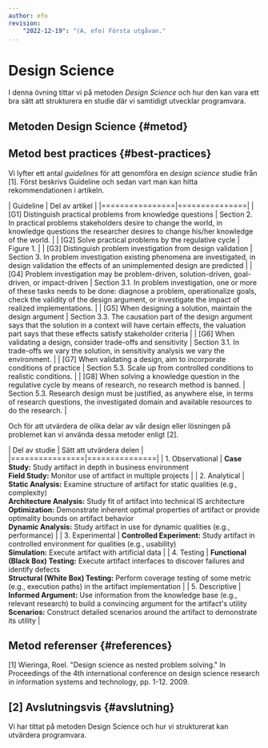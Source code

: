 ```yaml
---
author: efo
revision:
    "2022-12-19": "(A, efo) Första utgåvan."
...
```

Design Science
==================================

I denna övning tittar vi på metoden _Design Science_ och hur den kan vara ett bra sätt att strukturera en studie där vi samtidigt utvecklar programvara.



<!--more-->



Metoden Design Science {#metod}
--------------------------------------




Metod best practices {#best-practices}
--------------------------------------

Vi lyfter ett antal _guidelines_ för att genomföra en _design science_ studie från [1]. Först beskrivs Guideline och sedan vart man kan hitta rekommendationen i artikeln.


| Guideline | Del av artikel |
|================|===============|
| [G1] Distinguish practical problems from knowledge questions | Section 2. In practical problems stakeholders desire to change the world, in knowledge questions the researcher desires to change his/her knowledge of the world. |
| [G2] Solve practical problems by the regulative cycle | Figure 1. |
| [G3] Distinguish problem investigation from design validation | Section 3. In problem investigation existing phenomena are investigated, in design validation the effects of an unimplemented design are predicted |
| [G4] Problem investigation may be problem-driven, solution-driven, goal-driven, or impact-driven | Section 3.1. In problem investigation, one or more of these tasks needs to be done: diagnose a problem, operationalize goals, check the validity of the design argument, or investigate the impact of realized implementations. |
| [G5] When designing a solution, maintain the design argument | Section 3.3. The causation part of the design argument says that the solution in a context will have certain effects, the valuation part says that these effects satisfy stakeholder criteria |
| [G6] When validating a design, consider trade-offs and sensitivity | Section 3.1. In trade-offs we vary the solution, in sensitivity analysis we vary the environment. |
| [G7] When validating a design, aim to incorporate conditions of practice | Section 5.3. Scale up from controlled conditions to realistic conditions. |
| [G8] When solving a knowledge question in the regulative cycle by means of research, no research method is banned. | Section 5.3. Research design must be justified, as anywhere else, in terms of research questions, the investigated domain and available resources to do the research. |



Och för att utvärdera de olika delar av vår design eller lösningen på problemet kan vi använda dessa metoder enligt [2].


| Del av studie | Sätt att utvärdera delen |
|================|===============|
| 1. Observational | **Case Study:** Study artifact in depth in business environment<br>**Field Study:** Monitor use of artifact in multiple projects |
| 2. Analytical | **Static Analysis:** Examine structure of artifact for static qualities (e.g., complexity)<br>**Architecture Analysis:** Study fit of artifact into technical IS architecture<br>**Optimization:** Demonstrate inherent optimal properties of artifact or provide optimality bounds on artifact behavior<br>**Dynamic Analysis:** Study artifact in use for dynamic qualities (e.g., performance) |
| 3. Experimental | **Controlled Experiment:** Study artifact in controlled environment for qualities (e.g., usability)<br>**Simulation:** Execute artifact with artificial data |
| 4. Testing | **Functional (Black Box) Testing:** Execute artifact interfaces to discover failures and identify defects<br>**Structural (White Box) Testing:** Perform coverage testing of some metric (e.g., execution paths) in the artifact implementation |
| 5. Descriptive | **Informed Argument:** Use information from the knowledge base (e.g., relevant research) to build a convincing argument for the artifact's utility<br>**Scenarios:** Construct detailed scenarios around the artifact to demonstrate its utility |



Metod referenser {#references}
--------------------------------------

[1] Wieringa, Roel. "Design science as nested problem solving." In Proceedings of the 4th international conference on design science research in information systems and technology, pp. 1-12. 2009.

[2]
Avslutningsvis {#avslutning}
--------------------------------------

Vi har tittat på metoden Design Science och hur vi strukturerat kan utvärdera programvara.
